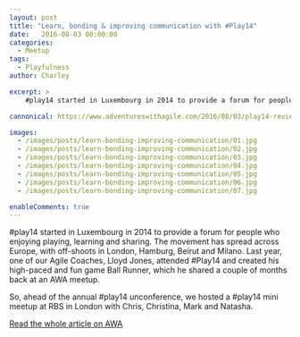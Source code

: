 ```yaml
---
layout: post
title: "Learn, bonding & improving communication with #Play14"
date:   2016-08-03 00:00:00
categories:
  - Meetup
tags:
  - Playfulness
author: Charley

excerpt: >
    #play14 started in Luxembourg in 2014 to provide a forum for people who enjoying playing, learning and sharing. The movement has spread across Europe, with off-shoots in London, Hamburg, Beirut and Milano. Last year, one of our Agile Coaches, Lloyd Jones, attended #Play14 and created his high-paced and fun game Ball Runner, which he shared a couple of months back at an AWA meetup.

cannonical: https://www.adventureswithagile.com/2016/08/03/play14-review/

images:
  - /images/posts/learn-bonding-improving-communication/01.jpg
  - /images/posts/learn-bonding-improving-communication/02.jpg
  - /images/posts/learn-bonding-improving-communication/03.jpg
  - /images/posts/learn-bonding-improving-communication/04.jpg
  - /images/posts/learn-bonding-improving-communication/05.jpg
  - /images/posts/learn-bonding-improving-communication/06.jpg
  - /images/posts/learn-bonding-improving-communication/07.jpg

enableComments: true
---
```


#play14 started in Luxembourg in 2014 to provide a forum for people who enjoying playing, learning and sharing. The movement has spread across Europe, with off-shoots in London, Hamburg, Beirut and Milano. Last year, one of our Agile Coaches, Lloyd Jones, attended #Play14 and created his high-paced and fun game Ball Runner, which he shared a couple of months back at an AWA meetup.

So, ahead of the annual #play14 unconference, we hosted a #play14 mini meetup at RBS in London with Chris, Christina, Mark and Natasha.

[Read the whole article on AWA](https://www.adventureswithagile.com/2016/08/03/play14-review/)